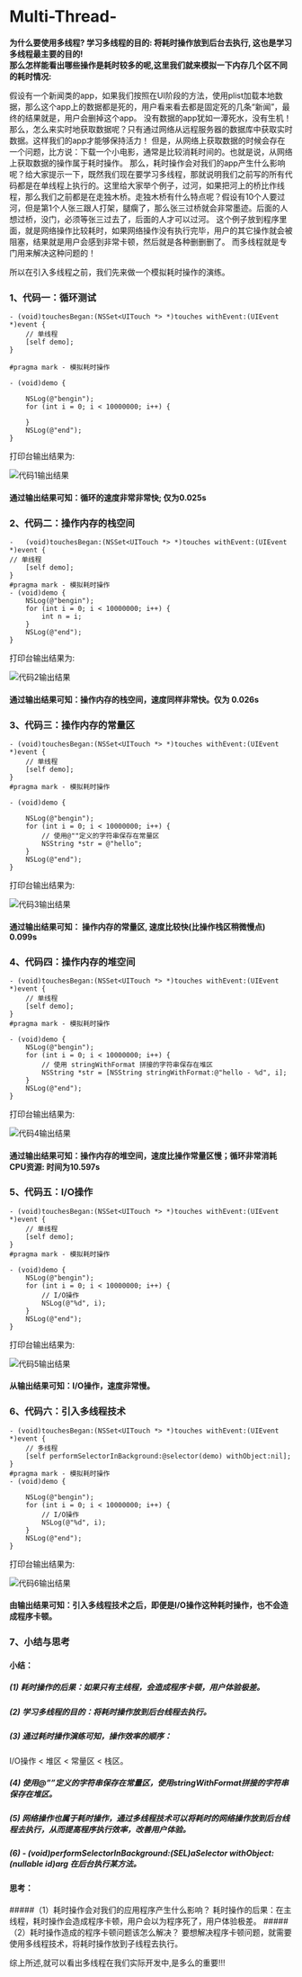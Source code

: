# Multi-Thread-
**为什么要使用多线程? 学习多线程的目的: 将耗时操作放到后台去执行,   这也是学习多线程最主要的目的!   
那么怎样能看出哪些操作是耗时较多的呢,这里我们就来模拟一下内存几个区不同的耗时情况:**

假设有一个新闻类的app，如果我们按照在UI阶段的方法，使用plist加载本地数据，那么这个app上的数据都是死的，用户看来看去都是固定死的几条“新闻”，最终的结果就是，用户会删掉这个app。
    没有数据的app犹如一潭死水，没有生机！那么，怎么来实时地获取数据呢？只有通过网络从远程服务器的数据库中获取实时数据。这样我们的app才能够保持活力！
    但是，从网络上获取数据的时候会存在一个问题，比方说：下载一个小电影，通常是比较消耗时间的。也就是说，从网络上获取数据的操作属于耗时操作。
    那么，耗时操作会对我们的app产生什么影响呢？给大家提示一下，既然我们现在要学习多线程，那就说明我们之前写的所有代码都是在单线程上执行的。这里给大家举个例子，过河，如果把河上的桥比作线程，那么我们之前都是在走独木桥。走独木桥有什么特点呢？假设有10个人要过河，但是第1个人张三跟人打架，腿瘸了，那么张三过桥就会非常墨迹。后面的人想过桥，没门，必须等张三过去了，后面的人才可以过河。
这个例子放到程序里面，就是网络操作比较耗时，如果网络操作没有执行完毕，用户的其它操作就会被阻塞，结果就是用户会感到非常卡顿，然后就是各种删删删了。
而多线程就是专门用来解决这种问题的！

所以在引入多线程之前，我们先来做一个模拟耗时操作的演练。

### 1、代码一：循环测试

```
- (void)touchesBegan:(NSSet<UITouch *> *)touches withEvent:(UIEvent *)event {
    // 单线程
    [self demo];
}

#pragma mark - 模拟耗时操作

- (void)demo {
    
    NSLog(@"bengin");
    for (int i = 0; i < 10000000; i++) {
        
    }
    NSLog(@"end");
}

```
打印台输出结果为: 
 

![代码1输出结果](http://upload-images.jianshu.io/upload_images/1483059-14787688d8035193.png?imageMogr2/auto-orient/strip%7CimageView2/2/w/1240)


####  通过输出结果可知：循环的速度非常非常快; 仅为**0.025s**




### 2、代码二：操作内存的栈空间


```
-	(void)touchesBegan:(NSSet<UITouch *> *)touches withEvent:(UIEvent *)event {
// 单线程
    [self demo];
}
#pragma mark - 模拟耗时操作
- (void)demo {
    NSLog(@"bengin");
    for (int i = 0; i < 10000000; i++) {
        int n = i;
    }
    NSLog(@"end");
}

```
打印台输出结果为: 

![代码2输出结果](https://static.oschina.net/uploads/img/201602/15181001_xaaO.png "代码2输出结果")

#### 通过输出结果可知：操作内存的栈空间，速度同样非常快。仅为 0.026s



### 3、代码三：操作内存的常量区

```
- (void)touchesBegan:(NSSet<UITouch *> *)touches withEvent:(UIEvent *)event {
    // 单线程
    [self demo];
}
#pragma mark - 模拟耗时操作

- (void)demo {
    
    NSLog(@"bengin");
    for (int i = 0; i < 10000000; i++) {
        // 使用@""定义的字符串保存在常量区
        NSString *str = @"hello";
    }
    NSLog(@"end");
}

```
打印台输出结果为: 

![代码3输出结果](https://static.oschina.net/uploads/img/201602/15181236_exUF.png "在这里输入图片标题")
#### 通过输出结果可知： 操作内存的常量区, 速度比较快(比操作栈区稍微慢点) 0.099s



### 4、代码四：操作内存的堆空间

```
- (void)touchesBegan:(NSSet<UITouch *> *)touches withEvent:(UIEvent *)event {
    // 单线程
    [self demo];
}
#pragma mark - 模拟耗时操作

- (void)demo {
    NSLog(@"bengin");
    for (int i = 0; i < 10000000; i++) {
        // 使用 stringWithFormat 拼接的字符串保存在堆区
        NSString *str = [NSString stringWithFormat:@"hello - %d", i];
    }
    NSLog(@"end");
}

```
打印台输出结果为: 

![代码4输出结果](https://static.oschina.net/uploads/img/201602/15181428_mu5G.png "在这里输入图片标题")
#### 通过输出结果可知：操作内存的堆空间，速度比操作常量区慢；循环非常消耗CPU资源: 时间为10.597s
    

### 5、代码五：I/O操作

```
- (void)touchesBegan:(NSSet<UITouch *> *)touches withEvent:(UIEvent *)event {
    // 单线程
    [self demo];
}
#pragma mark - 模拟耗时操作

- (void)demo {
    NSLog(@"bengin");
    for (int i = 0; i < 10000000; i++) {
        // I/O操作
        NSLog(@"%d", i);
    }
    NSLog(@"end");
}

```
打印台输出结果为: 

![代码5输出结果](https://static.oschina.net/uploads/img/201602/15181629_kwaC.png "在这里输入图片标题")

#### 从输出结果可知：I/O操作，速度非常慢。



### 6、代码六：引入多线程技术

```
- (void)touchesBegan:(NSSet<UITouch *> *)touches withEvent:(UIEvent *)event {
    // 多线程
    [self performSelectorInBackground:@selector(demo) withObject:nil];
}
#pragma mark - 模拟耗时操作
- (void)demo {
    
    NSLog(@"bengin");
    for (int i = 0; i < 10000000; i++) {
        // I/O操作
        NSLog(@"%d", i);
    }
    NSLog(@"end");
}

```
打印台输出结果为:

![代码6输出结果](https://static.oschina.net/uploads/img/201602/15182143_VR2q.png "在这里输入图片标题")

#### 由输出结果可知：引入多线程技术之后，即便是I/O操作这种耗时操作，也不会造成程序卡顿。

### 7、小结与思考
#### 小结：
##### (1) 耗时操作的后果：如果只有主线程，会造成程序卡顿，用户体验极差。
##### (2) 学习多线程的目的：将耗时操作放到后台线程去执行。
##### (3) 通过耗时操作演练可知，操作效率的顺序：
 I/O操作 < 堆区 < 常量区 < 栈区。
##### (4) 使用@””定义的字符串保存在常量区，使用stringWithFormat拼接的字符串保存在堆区。
##### (5) 网络操作也属于耗时操作，通过多线程技术可以将耗时的网络操作放到后台线程去执行，从而提高程序执行效率，改善用户体验。
##### (6) - (void)performSelectorInBackground:(SEL)aSelector withObject:(nullable id)arg  在后台执行某方法。

#### 思考：
#####（1）耗时操作会对我们的应用程序产生什么影响？
 耗时操作的后果：在主线程，耗时操作会造成程序卡顿，用户会以为程序死了，用户体验极差。
#####（2）耗时操作造成的程序卡顿问题该怎么解决？
要想解决程序卡顿问题，就需要使用多线程技术，将耗时操作放到子线程去执行。


综上所述,就可以看出多线程在我们实际开发中,是多么的重要!!!
